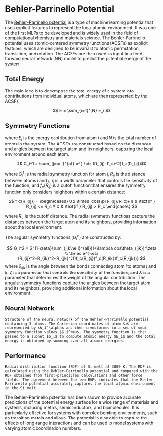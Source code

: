 # Behler-Parrinello Potential

The [Behler-Parrinello potential](https://doi.org/10.1103/PhysRevLett.98.146401) is a type of machine learning potential that uses explicit features to represent the local atomic environment. It was one of the first MLPs to be developed and is widely used in the field of computational chemistry and materials science. The Behler-Parrinello potential uses atomic-centered symmetry functions (ACSFs) as explicit features, which are designed to be invariant to atomic permutation, translation, and rotation. The ACSFs are then used as input to a feed-forward neural network (NN) model to predict the potential energy of the system.

## Total Energy
The main idea is to decompose the total energy of a system into contributions from individual atoms, which are then represented by the ACSFs. 

$$
E = \sum_{i=1}^{N} E_i
$$

## Symmetry Functions

where $E_i$ is the energy contribution from atom $i$ and $N$ is the total number of atoms in the system. The ACSFs are constructed based on the distances and angles between the target atom and its neighbors, capturing the local environment around each atom.

$$
G_i^1 = \sum_{j\ne i}^{all} e^{-\eta (R_{ij}-R_s)^2}f_c(R_{ij})$$

where $G_i^1$ is the radial symmetry function for atom $i$, $R_{ij}$ is the distance between atoms $i$ and $j$, $\eta$ is a width parameter that controls the sensitivity of the function, and $f_c(R_{ij})$ is a cutoff function that ensures the symmetry function only considers neighbors within a certain distance:

$$
f_c(R_{ij}) = \begin{cases}
0.5 \times [cos(\pi R_{ij}/R_c)+1] & \text{if } R_{ij} <= R_c \\
0 & \text{if } R_{ij} > R_c
\end{cases}
$$

where $R_c$ is the cutoff distance. The radial symmetry functions capture the distances between the target atom and its neighbors, providing information about the local environment.

The angular symmetry functions ($G_i^2$) are constructed by:

$$
G_i^2 = 2^{1-\zeta}\sum_{j,k\ne i}^{all}(1+\lambda cos\theta_{ijk})^\zeta \\
\times e^{-\eta (R_{ij}^2+R_{ik}^2+R_{jk}^2))f_c(R_{ij})f_c(R_{ik})f_c(R_{jk})}
$$
where $\theta_{ijk}$ is the angle between the bonds connecting atom $i$ to atoms $j$ and $k$, $\zeta$ is a parameter that controls the sensitivity of the function, and $\lambda$ is a parameter that determines the weight of the angular contribution. The angular symmetry functions capture the angles between the target atom and its neighbors, providing additional information about the local environment.

## Neural Network

```{figure} ../figures/bp_nn.png
Structure of the neural network of the Behler-Parrinello potential containing 3 atoms. The Cartesian coordinates of atom $i$ are represented by $R_i^\alpha$ and then trensformed to a set of $mu$ symmetry function values $G_i^\mu$. The symmetry function is then passed to a subnet $S_i$ to compute atomic energy $E_i$ and the total energy is obtained by summing over all atomic energies.
```

## Performance

```{figure} ../figures/rdf_si_melt.png
Radial distribution function (RDF) of Si melt at 3000 K. The RDF is calculated using the Behler-Parrinello potential and compared with the RDF obtained from first-principles calculations and other force fields. The agreement between the two RDFs indicates that the Behler-Parrinello potential accurately captures the local atomic environment in the Si melt.
```

The Behler-Parrinello potential has been shown to provide accurate predictions of the potential energy surface for a wide range of materials and systems, including metals, semiconductors, and biomolecules. It is particularly effective for systems with complex bonding environments, such as transition metals and alloys. The potential is also able to capture the effects of long-range interactions and can be used to model systems with varying atomic coordination numbers.

